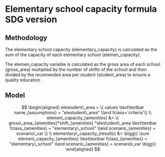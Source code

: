 # Elementary school capacity formula SDG version

## Methodology

The elementary school capacity (elementary_capacity) is calculated as the sum of the capacity of each elementary school  (elemen_capacity).

The elemen_capacity variable is calculated as the gross area of each school (gross_area) multiplied by the number of shifts of the school and then divided by the recomended area per student (student_area) to ensure a quality education

## Model

```math

\begin{aligned}

elestudent\_area = \{ values \text\textbar name_{assumptions} = "elestudent\_area" \land fclass='criteria'\}

\\

elemen\_capacity_{amenities} &= \{ gross\_area_{amenities}*shift_{amenities} *elestudent\_area \text\textbar fclass_{amenities} = "elementary\_school" \land scenario_{amenities} = scenario\_var \}

\\

elementary\_capacity_{results} &= \bigg\{ \sum elemen\_capacity_{amenities} \text\textbar fclass_{amenities} = "elementary\_school" \land scenario_{amenities} = scenario\_var \bigg\}

\end{aligned}

```
